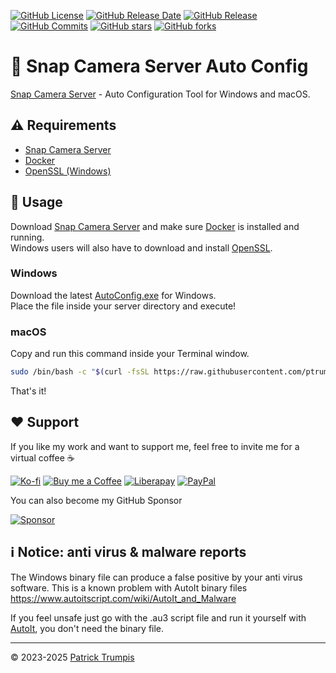 [![GitHub License](https://img.shields.io/github/license/ptrumpis/snap-camera-server-auto-config)](https://github.com/ptrumpis/snap-camera-server-auto-config?tab=MIT-1-ov-file)
[![GitHub Release Date](https://img.shields.io/github/release-date/ptrumpis/snap-camera-server-auto-config)](https://github.com/ptrumpis/snap-camera-server-auto-config/releases/latest)
[![GitHub Release](https://img.shields.io/github/v/release/ptrumpis/snap-camera-server-auto-config)](https://github.com/ptrumpis/snap-camera-server-auto-config/releases/latest)
[![GitHub Commits](https://img.shields.io/github/commit-activity/t/ptrumpis/snap-camera-server-auto-config)](https://github.com/ptrumpis/snap-camera-server-auto-config/commits)
[![GitHub stars](https://img.shields.io/github/stars/ptrumpis/snap-camera-server-auto-config?style=flat)](https://github.com/ptrumpis/snap-camera-server-auto-config/stargazers) 
[![GitHub forks](https://img.shields.io/github/forks/ptrumpis/snap-camera-server-auto-config?style=flat)](https://github.com/ptrumpis/snap-camera-server-auto-config/forks)

# 👻 Snap Camera Server Auto Config
[Snap Camera Server](https://github.com/ptrumpis/snap-camera-server) - Auto Configuration Tool for Windows and macOS.

## ⚠️ Requirements
- [Snap Camera Server](https://github.com/ptrumpis/snap-camera-server)
- [Docker](https://www.docker.com/)
- [OpenSSL (Windows)](https://slproweb.com/products/Win32OpenSSL.html)

## 🚀 Usage
Download [Snap Camera Server](https://github.com/ptrumpis/snap-camera-server/releases/latest) and make sure [Docker](https://www.docker.com/) is installed and running.  
Windows users will also have to download and install [OpenSSL](https://slproweb.com/products/Win32OpenSSL.html).

### Windows
Download the latest [AutoConfig.exe](https://github.com/ptrumpis/snap-camera-server-auto-config/releases/latest) for Windows.  
Place the file inside your server directory and execute!

### macOS
Copy and run this command inside your Terminal window.
```bash
sudo /bin/bash -c "$(curl -fsSL https://raw.githubusercontent.com/ptrumpis/snap-camera-server-auto-config/master/macOS/autoconfig.sh)"
```

That's it!

## ❤️ Support
If you like my work and want to support me, feel free to invite me for a virtual coffee ☕  

[![Ko-fi](https://img.shields.io/badge/Ko--fi-F16061?style=for-the-badge&logo=ko-fi&logoColor=white)](https://ko-fi.com/ptrumpis)
[![Buy me a Coffee](https://img.shields.io/badge/Buy_Me_A_Coffee-FFDD00?style=for-the-badge&logo=buy-me-a-coffee&logoColor=black)](https://www.buymeacoffee.com/ptrumpis)
[![Liberapay](https://img.shields.io/badge/Liberapay-F6C915?style=for-the-badge&logo=liberapay&logoColor=black)](https://liberapay.com/ptrumpis/)
[![PayPal](https://img.shields.io/badge/PayPal-00457C?style=for-the-badge&logo=paypal&logoColor=white)](https://www.paypal.com/donate/?hosted_button_id=D2T92FVZAE65L)

You can also become my GitHub Sponsor  

[![Sponsor](https://img.shields.io/badge/sponsor-30363D?style=for-the-badge&logo=GitHub-Sponsors&logoColor=#white)](https://github.com/sponsors/ptrumpis)

## ℹ️ Notice: anti virus & malware reports
The Windows binary file can produce a false positive by your anti virus software. This is a known problem with AutoIt binary files https://www.autoitscript.com/wiki/AutoIt_and_Malware

If you feel unsafe just go with the .au3 script file and run it yourself with [AutoIt](https://www.autoitscript.com/site/autoit/downloads/), you don't need the binary file.

---

© 2023-2025 [Patrick Trumpis](https://github.com/ptrumpis)
